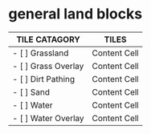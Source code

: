 # general land blocks

TILE CATAGORY        | TILES
-------------        | -------------
- [ ] Grassland      | Content Cell
- [ ] Grass Overlay  | Content Cell
- [ ] Dirt Pathing   | Content Cell
- [ ] Sand           | Content Cell
- [ ] Water          | Content Cell
- [ ] Water Overlay  | Content Cell
